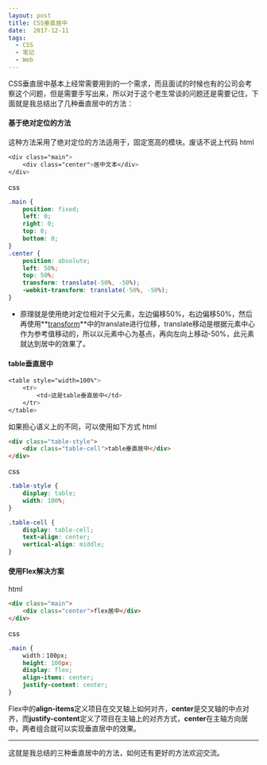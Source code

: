 ```yaml
---
layout: post
title: CSS垂直居中
date:  2017-12-11
tags: 
  - CSS
  - 笔记
  - Web
---
```


CSS垂直居中基本上经常需要用到的一个需求，而且面试的时候也有的公司会考察这个问题，但是需要手写出来，所以对于这个老生常谈的问题还是需要记住，下面就是我总结出了几种垂直居中的方法：

#### 基于绝对定位的方法
这种方法采用了绝对定位的方法适用于，固定宽高的模块。废话不说上代码
html

```css
<div class="main">
    <div class="center">居中文本</div>
</div>
```

css

```css
.main {
    position: fixed;
    left: 0;
    right: 0;
    top: 0;
    bottom: 0;
}
.center {
    position: absolute;
    left: 50%;
    top: 50%;
    transform: translate(-50%, -50%);
    -webkit-transform: translate(-50%, -50%);
}
```

- 原理就是使用绝对定位相对于父元素，左边偏移50%，右边偏移50%，然后再使用**[transform](https://www.w3cplus.com/content/css3-transform)**中的translate进行位移，translate移动是根据元素中心作为参考值移动的，所以以元素中心为基点，再向左向上移动-50%，此元素就达到居中的效果了。

#### table垂直居中

```css
<table style="width=100%">
    <tr>
        <td>这是table垂直居中</td>
    </tr>
</table>
```

如果担心语义上的不同，可以使用如下方式
html

```html
<div class="table-style">
    <div class="table-cell">table垂直居中</div>
</div>
```

css

```css
.table-style {
    display: table;
    width: 100%;
}

.table-cell {
    display: table-cell;
    text-align: center;
    vertical-align: middle;
}
```

#### 使用Flex解决方案
html

```html
<div class="main">
    <div class="center">flex居中</div>
</div>
```

css

```css
.main {
    width：100px;
    height: 100px;
    display: flex;
    align-items: center;
    justify-content: center;
}
```

Flex中的**align-items**定义项目在交叉轴上如何对齐，**center**是交叉轴的中点对齐，而**justify-content**定义了项目在主轴上的对齐方式，**center**在主轴方向居中，两者组合就可以实现垂直居中的效果。

---
这就是我总结的三种垂直居中的方法，如何还有更好的方法欢迎交流。

